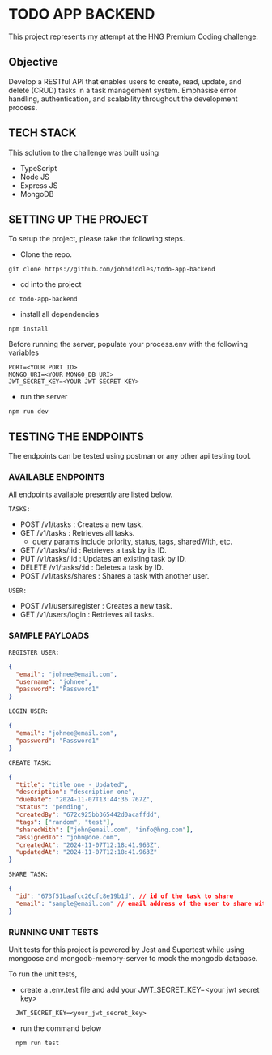 # TODO APP BACKEND

This project represents my attempt at the HNG Premium Coding challenge.

## Objective

Develop a RESTful API that enables users to create, read, update, and delete (CRUD) tasks in a task management system. Emphasise error handling, authentication, and scalability throughout the development process.

## TECH STACK

This solution to the challenge was built using

- TypeScript
- Node JS
- Express JS
- MongoDB

## SETTING UP THE PROJECT

To setup the project, please take the following steps.

- Clone the repo.

```git
git clone https://github.com/johndiddles/todo-app-backend
```

- cd into the project

```linux
cd todo-app-backend
```

- install all dependencies

```npm
npm install
```

Before running the server, populate your process.env with the following variables

```env
PORT=<YOUR PORT ID>
MONGO_URI=<YOUR MONGO_DB URI>
JWT_SECRET_KEY=<YOUR JWT SECRET KEY>
```

- run the server

```npm
npm run dev
```

## TESTING THE ENDPOINTS

The endpoints can be tested using postman or any other api testing tool.

### AVAILABLE ENDPOINTS

All endpoints available presently are listed below.

`TASKS:`

- POST /v1/tasks : Creates a new task.
- GET /v1/tasks : Retrieves all tasks.
  - query params include priority, status, tags, sharedWith, etc.
- GET /v1/tasks/:id : Retrieves a task by its ID.
- PUT /v1/tasks/:id : Updates an existing task by ID.
- DELETE /v1/tasks/:id : Deletes a task by ID.
- POST /v1/tasks/shares : Shares a task with another user.

`USER:`

- POST /v1/users/register : Creates a new task.
- GET /v1/users/login : Retrieves all tasks.

### SAMPLE PAYLOADS

`REGISTER USER:`

```json
{
  "email": "johnee@email.com",
  "username": "johnee",
  "password": "Password1"
}
```

`LOGIN USER:`

```json
{
  "email": "johnee@email.com",
  "password": "Password1"
}
```

`CREATE TASK:`

```json
{
  "title": "title one - Updated",
  "description": "description one",
  "dueDate": "2024-11-07T13:44:36.767Z",
  "status": "pending",
  "createdBy": "672c925bb365442d0acaffdd",
  "tags": ["random", "test"],
  "sharedWith": ["john@email.com", "info@hng.com"],
  "assignedTo": "john@doe.com",
  "createdAt": "2024-11-07T12:18:41.963Z",
  "updatedAt": "2024-11-07T12:18:41.963Z"
}
```

`SHARE TASK:`

```json
{
  "id": "673f51baafcc26cfc8e19b1d", // id of the task to share
  "email": "sample@email.com" // email address of the user to share with
}
```

### RUNNING UNIT TESTS

Unit tests for this project is powered by Jest and Supertest while using mongoose and mongodb-memory-server to mock the mongodb database.

To run the unit tests,

- create a .env.test file and add your JWT_SECRET_KEY=\<your jwt secret key\>

```.env
  JWT_SECRET_KEY=<your_jwt_secret_key>
```

- run the command below

```cmd
  npm run test
```
